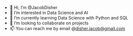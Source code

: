 - 👋 Hi, I’m @JacobDisher
- 👀 I’m interested in Data Science and AI
- 🌱 I’m currently learning Data Science with Python and SQL
- 💞️ I’m looking to collaborate on projects
- 📫 You can reach me by email @disher.jacob@gmail.com

<!---
JacobDisher/JacobDisher is a ✨ special ✨ repository because its `README.md` (this file) appears on your GitHub profile.
You can click the Preview link to take a look at your changes.
--->
